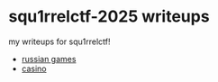 # squ1rrelctf-2025 writeups

my writeups for squ1rrelctf!

- [russian games](./rev/russian-games/WRITEUP.md)
- [casino](./pwn/casino/WRITEUP.md)

